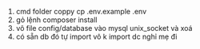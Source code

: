 1. cmd folder coppy  cp .env.example .env
2. gỏ lệnh composer install
3. vô file config/database vào mysql unix_socket và xoá 
4. có sẵn db đó tự import vô k import dc nghỉ mẹ đi